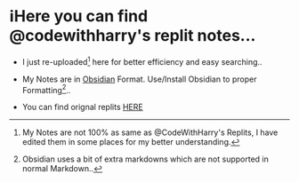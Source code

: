# ℹ️Here you can find @codewithharry's replit notes...


- I just re-uploaded[^1] here for better efficiency and easy searching..
[^1]: My Notes are not 100% as same as @CodeWithHarry's Replits, I have edited them in some places for my better understanding.
- My Notes are in [Obsidian](https://obsidian.md/) Format. Use/Install Obsidian to proper Formatting[^2]..
[^2]: Obsidian uses a bit of extra markdowns which are not supported in normal Markdown..
- You can find orignal replits [HERE](https://replit.com/@codewithharry)
